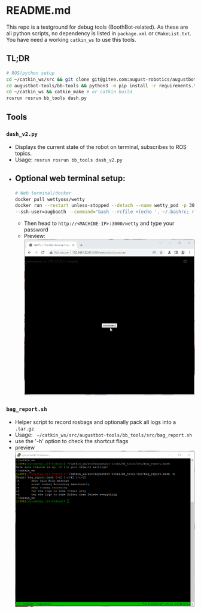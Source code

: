 # README.md

This repo is a testground for debug tools (BoothBot-related).
As these are all python scripts, no dependency is listed in `package.xml`
or `CMakeList.txt`. You have need a working `catkin_ws` to use this tools.

## TL;DR
```bash
# ROS/python setup
cd ~/catkin_ws/src && git clone git@gitee.com:august-robotics/augustbot-tools.git
cd augustbot-tools/bb-tools && python3 -m pip install -r requirements.txt
cd ~/catkin_ws && catkin_make # or catkin build
rosrun rosrun bb_tools dash.py
```

## Tools

### `dash_v2.py`
- Displays the current state of the robot on terminal, subscribes to ROS topics.
- Usage: `rosrun rosrun bb_tools dash_v2.py `
- Optional web terminal setup:
  -
    ```bash
    # Web terminal/docker
    docker pull wettyoss/wetty
    docker run --restart unless-stopped --detach --name wetty_pod -p 3000:3000 wettyoss/wetty --ssh-host=172.17.0.1\
    --ssh-user=augbooth --command="bash --rcfile <(echo '. ~/.bashrc; rosrun bb_tools dash_v2.py; exit')"
    ```
  - Then head to `http://<MACHINE-IP>:3000/wetty` and type your password
  - Preview:
    <img src="pics/tui-1125-preview.gif" alt="drawing" style="width:600px;"/>

### `bag_report.sh`
- Helper script to record rosbags and optionally pack all logs into a `.tar.gz`
- Usage: ` ~/catkin_ws/src/augustbot-tools/bb_tools/src/bag_report.sh`
- use the '-h' option to check the shortcut flags
- preview
  <img src="pics/bag-1125-preview.gif" alt="drawing" style="width:600px;"/>